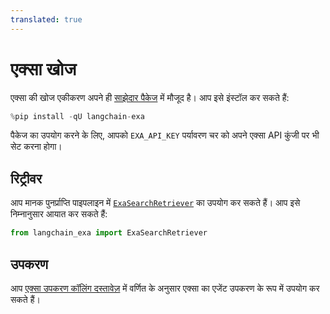 ```yaml
---
translated: true
---
```


# एक्सा खोज

एक्सा की खोज एकीकरण अपने ही [साझेदार पैकेज](https://pypi.org/project/langchain-exa/) में मौजूद है। आप इसे इंस्टॉल कर सकते हैं:

```python
%pip install -qU langchain-exa
```

पैकेज का उपयोग करने के लिए, आपको `EXA_API_KEY` पर्यावरण चर को अपने एक्सा API कुंजी पर भी सेट करना होगा।

## रिट्रीवर

आप मानक पुनर्प्राप्ति पाइपलाइन में [`ExaSearchRetriever`](/docs/integrations/tools/exa_search#using-exasearchretriever) का उपयोग कर सकते हैं। आप इसे निम्नानुसार आयात कर सकते हैं:

```python
from langchain_exa import ExaSearchRetriever
```

## उपकरण

आप [एक्सा उपकरण कॉलिंग दस्तावेज़](/docs/integrations/tools/exa_search#using-the-exa-sdk-as-langchain-agent-tools) में वर्णित के अनुसार एक्सा का एजेंट उपकरण के रूप में उपयोग कर सकते हैं।
